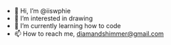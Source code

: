 - 👋 Hi, I’m @iiswphie
- 👀 I’m interested in drawing
- 🌱 I’m currently learning how to code
- 📫 How to reach me, diamandshimmer@gmail.com

<!---
iiswphie/iiswphie is a ✨ special ✨ repository because its `README.md` (this file) appears on your GitHub profile.
You can click the Preview link to take a look at your changes.
--->
